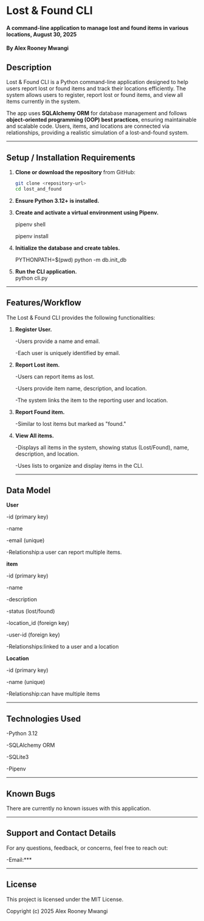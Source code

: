 # Lost & Found CLI  
#### A command-line application to manage lost and found items in various locations, August 30, 2025  
#### By **Alex Rooney Mwangi**

## Description  
Lost & Found CLI is a Python command-line application designed to help users report lost or found items and track their locations efficiently. The system allows users to register, report lost or found items, and view all items currently in the system.  

The app uses **SQLAlchemy ORM** for database management and follows **object-oriented programming (OOP) best practices**, ensuring maintainable and scalable code. Users, items, and locations are connected via relationships, providing a realistic simulation of a lost-and-found system.

---

## Setup / Installation Requirements  

1. **Clone or download the repository** from GitHub:  
   ```bash
   git clone <repository-url>
   cd lost_and_found

2. **Ensure Python 3.12+ is installed.**

3. **Create and activate a virtual environment using Pipenv.**

     pipenv shell

     pipenv install

4. **Initialize the database and create tables.**

   PYTHONPATH=$(pwd) python -m db.init_db

5. **Run the CLI  application.**\
    python cli.py

---

## Features/Workflow
The Lost & Found CLI provides the following functionalities:

1. **Register User.**

   -Users provide a name and email.

   -Each user is uniquely identified by email.

2. **Report Lost item.**

    -Users can report items as lost.

    -Users provide item name, description, and location.

    -The system links the item to the reporting user and location.

3. **Report Found item.**

    -Similar to lost items but marked as "found."

4. **View All items.**

    -Displays all items in the system, showing status (Lost/Found), name, description, and location.

    -Uses lists to organize and display items in the CLI.

    ---

## Data Model
**User**

   -id (primary key)

   -name

   -email (unique)

   -Relationship:a user can report multiple items.

**item**

  -id (primary key)

  -name

  -description

  -status (lost/found)

  -location_id (foreign key)

  -user-id (foreign key)

  -Relationships:linked to a user and a location

**Location**

  -id (primary key)

  -name (unique)

  -Relationship:can have multiple items

---

## Technologies Used

  -Python 3.12

  -SQLAlchemy ORM

  -SQLite3

  -Pipenv

  ---

## Known Bugs

There are currently no known issues with this application.

---

## Support and Contact Details
For any questions, feedback, or concerns, feel free to reach out:

  -Email:***

  ---

## License
This project is licensed under the MIT License.

Copyright (c) 2025 Alex Rooney Mwangi  